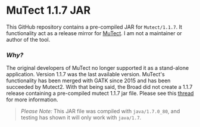 # MuTect 1.1.7 JAR

This GitHub repository contains a pre-compiled JAR for `Mutect/1.1.7`. It functionality act as a release mirror for [MuTect](https://github.com/broadinstitute/mutect). I am not a maintainer or author of the tool. 

### _*Why?*_  
The original developers of MuTect no longer supported it as a stand-alone application.  Version 1.1.7 was the last available version. MuTect's functionality has been merged with GATK since 2015 and has been succeeded by Mutect2. With that being said, the Broad did not create a 1.1.7 release containing a pre-compiled mutect 1.1.7 jar file. Please see this [thread](https://gatk.broadinstitute.org/hc/en-us/community/posts/360061643992-jar-for-mutect-1-1-7) for more information.

> _*Please Note:*_ This JAR file was compiled with `java/1.7.0_80`, and testing has shown it will only work with `java/1.7`.
